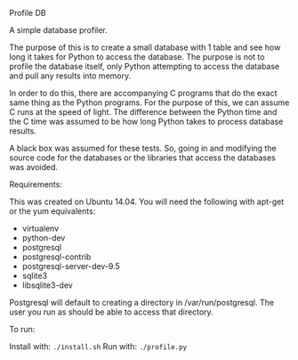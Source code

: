 Profile DB

A simple database profiler.

The purpose of this is to create a small database with 1 table and see how long it takes for Python to access the database. The purpose is not to profile the database itself, only Python attempting to access the database and pull any results into memory.

In order to do this, there are accompanying C programs that do the exact same thing as the Python programs. For the purpose of this, we can assume C runs at the speed of light. The difference between the Python time and the C time was assumed to be how long Python takes to process database results.

A black box was assumed for these tests. So, going in and modifying the source code for the databases or the libraries that access the databases was avoided.

Requirements:

This was created on Ubuntu 14.04. You will need the following with apt-get or the yum equivalents:

* virtualenv
* python-dev
* postgresql
* postgresql-contrib
* postgresql-server-dev-9.5
* sqlite3
* libsqlite3-dev

Postgresql will default to creating a directory in /var/run/postgresql. The user you run as should be able to access that directory.

To run:

Install with: `./install.sh`
Run with: `./profile.py`

